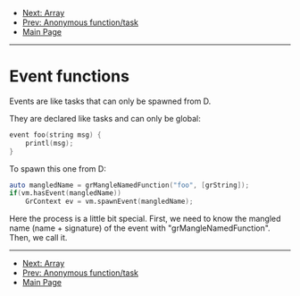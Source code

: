 * [Next: Array](array.md)
* [Prev: Anonymous function/task](anon.md)
* [Main Page](index.md)

* * *

# Event functions

Events are like tasks that can only be spawned from D.

They are declared like tasks and can only be global:
```cpp
event foo(string msg) {
	printl(msg);
}
```

To spawn this one from D:
```d
auto mangledName = grMangleNamedFunction("foo", [grString]);
if(vm.hasEvent(mangledName))
    GrContext ev = vm.spawnEvent(mangledName);
```
Here the process is a little bit special.
First, we need to know the mangled name (name + signature) of the event with "grMangleNamedFunction".
Then, we call it.

* * *

* [Next: Array](array.md)
* [Prev: Anonymous function/task](anon.md)
* [Main Page](index.md)
